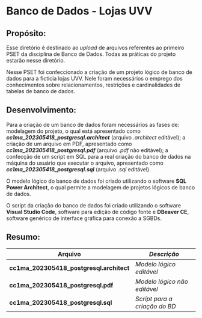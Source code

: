 # Banco de Dados - Lojas UVV

## Propósito:

Esse diretório é destinado ao *upload* de arquivos referentes ao primeiro PSET da disciplina de Banco de Dados.
Todas as práticas do projeto estarão nesse diretório.

Nesse PSET foi confeccionado a criação de um projeto lógico de banco de dados para a fictícia lojas UVV. Nele foram necessários o emprego dos conhecimentos sobre relacionamentos, restrições e cardinalidades de tabelas de banco de dados.

##  Desenvolvimento:

Para a criação de um banco de dados foram necessários as fases de: modelagem do projeto, o qual está apresentado como ***cc1ma_202305418_postgresql.architect*** (arquivo *.architect* editável); a criação de um arquivo em PDF, apresentado como ***cc1ma_202305418_postgresql.pdf*** (arquivo *.pdf* não editável); a confecção de um script em SQL para a real criação do banco de dados na máquina do usuário que executar o arquivo, apresentado como ***cc1ma_202305418_postgresql.sql*** (arquivo *.sql* editável).

O modelo lógico do banco de dados foi criado utilizando o software **SQL Power Architect**, o qual permite a modelagem de projetos lógicos de banco de dados.

O script da criação do banco de dados foi criado utilizando o software **Visual Studio Code**, software para edição de código fonte e **DBeaver CE**, software genérico de interface gráfica para conexão a SGBDs.

## Resumo:

 **Arquivo**| *Descrição* |
| ----------- | ----------- |
| **cc1ma_202305418_postgresql.architect** | *Modelo lógico editável* |
| **cc1ma_202305418_postgresql.pdf** | *Modelo lógico não editável* |
| **cc1ma_202305418_postgresql.sql** | *Script para a criação do BD* |


